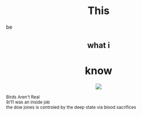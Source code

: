 <h1 style="text-align: center;">This </h1>be <h2 style="text-align: center;">what i </h2><h1 style="text-align: center;">know</h1>
<p align="center">
  <a href="https://skillicons.dev">
    <img src="https://skillicons.dev/icons?i=git,rust,python,tensorflow,cpp,bash,debian,discord,flask,github,ai,linux,md,replit,ubuntu,vercel,vscode,windows,bots,sklearn&perline=10" />
  </a>
</p>
<sub style="text-align: center;">Birds Aren't Real</sub><br>
<sub style="text-align: center;">9/11 was an inside job</sub><br>
<sub style="text-align: center;">the dow jones is controled by the deep state via blood sacrifices</sub>
